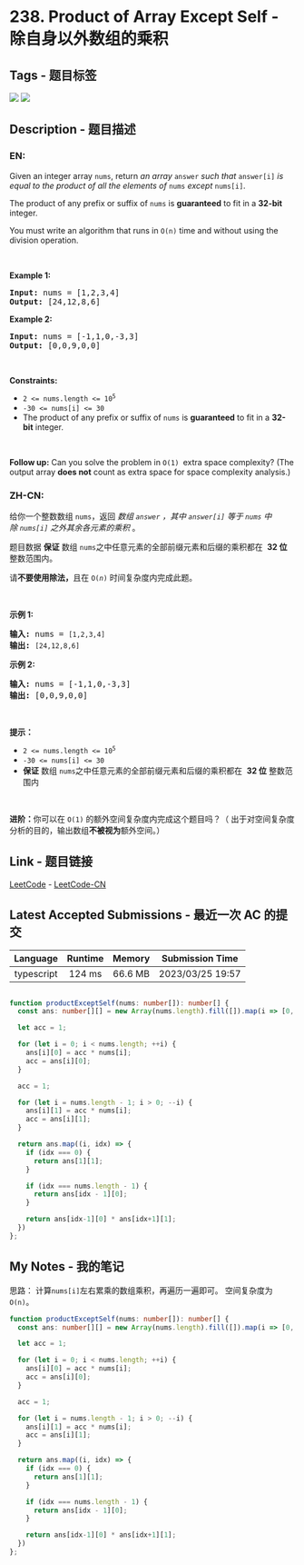 
# 238. Product of Array Except Self - 除自身以外数组的乘积

## Tags - 题目标签

 <img src="https://img.shields.io/badge/Array-数组-blue.svg">   <img src="https://img.shields.io/badge/Prefix Sum-前缀和-blue.svg">  


## Description - 题目描述

### EN:
<p>Given an integer array <code>nums</code>, return <em>an array</em> <code>answer</code> <em>such that</em> <code>answer[i]</code> <em>is equal to the product of all the elements of</em> <code>nums</code> <em>except</em> <code>nums[i]</code>.</p>

<p>The product of any prefix or suffix of <code>nums</code> is <strong>guaranteed</strong> to fit in a <strong>32-bit</strong> integer.</p>

<p>You must write an algorithm that runs in&nbsp;<code>O(n)</code>&nbsp;time and without using the division operation.</p>

<p>&nbsp;</p>
<p><strong class="example">Example 1:</strong></p>
<pre><strong>Input:</strong> nums = [1,2,3,4]
<strong>Output:</strong> [24,12,8,6]
</pre><p><strong class="example">Example 2:</strong></p>
<pre><strong>Input:</strong> nums = [-1,1,0,-3,3]
<strong>Output:</strong> [0,0,9,0,0]
</pre>
<p>&nbsp;</p>
<p><strong>Constraints:</strong></p>

<ul>
	<li><code>2 &lt;= nums.length &lt;= 10<sup>5</sup></code></li>
	<li><code>-30 &lt;= nums[i] &lt;= 30</code></li>
	<li>The product of any prefix or suffix of <code>nums</code> is <strong>guaranteed</strong> to fit in a <strong>32-bit</strong> integer.</li>
</ul>

<p>&nbsp;</p>
<p><strong>Follow up:</strong>&nbsp;Can you solve the problem in <code>O(1)&nbsp;</code>extra&nbsp;space complexity? (The output array <strong>does not</strong> count as extra space for space complexity analysis.)</p>


### ZH-CN:
<p>给你一个整数数组&nbsp;<code>nums</code>，返回 <em>数组&nbsp;<code>answer</code>&nbsp;，其中&nbsp;<code>answer[i]</code>&nbsp;等于&nbsp;<code>nums</code>&nbsp;中除&nbsp;<code>nums[i]</code>&nbsp;之外其余各元素的乘积</em>&nbsp;。</p>

<p>题目数据 <strong>保证</strong> 数组&nbsp;<code>nums</code>之中任意元素的全部前缀元素和后缀的乘积都在&nbsp; <strong>32 位</strong> 整数范围内。</p>

<p>请<strong>不要使用除法，</strong>且在&nbsp;<code>O(<em>n</em>)</code> 时间复杂度内完成此题。</p>

<p>&nbsp;</p>

<p><strong>示例 1:</strong></p>

<pre>
<strong>输入:</strong> nums = <code>[1,2,3,4]</code>
<strong>输出:</strong> <code>[24,12,8,6]</code>
</pre>

<p><strong>示例 2:</strong></p>

<pre>
<strong>输入:</strong> nums = [-1,1,0,-3,3]
<strong>输出:</strong> [0,0,9,0,0]
</pre>

<p>&nbsp;</p>

<p><strong>提示：</strong></p>

<ul>
	<li><code>2 &lt;= nums.length &lt;= 10<sup>5</sup></code></li>
	<li><code>-30 &lt;= nums[i] &lt;= 30</code></li>
	<li><strong>保证</strong> 数组&nbsp;<code>nums</code>之中任意元素的全部前缀元素和后缀的乘积都在&nbsp; <strong>32 位</strong> 整数范围内</li>
</ul>

<p>&nbsp;</p>

<p><strong>进阶：</strong>你可以在 <code>O(1)</code>&nbsp;的额外空间复杂度内完成这个题目吗？（ 出于对空间复杂度分析的目的，输出数组<strong>不被视为</strong>额外空间。）</p>



## Link - 题目链接

[LeetCode](https://leetcode.com/problems/product-of-array-except-self/description/)  -  [LeetCode-CN](https://leetcode.cn/problems/product-of-array-except-self/description/)
## Latest Accepted Submissions - 最近一次 AC 的提交


| Language | Runtime | Memory | Submission Time |
|:---:|:---:|:---:|:---:|
| typescript  | 124 ms | 66.6 MB | 2023/03/25 19:57 |

```typescript

function productExceptSelf(nums: number[]): number[] {
  const ans: number[][] = new Array(nums.length).fill([]).map(i => [0, 0]);

  let acc = 1;

  for (let i = 0; i < nums.length; ++i) {
    ans[i][0] = acc * nums[i];
    acc = ans[i][0];
  }

  acc = 1;

  for (let i = nums.length - 1; i > 0; --i) {
    ans[i][1] = acc * nums[i];
    acc = ans[i][1];
  }

  return ans.map((i, idx) => {
    if (idx === 0) {
      return ans[1][1];
    }

    if (idx === nums.length - 1) {
      return ans[idx - 1][0];
    }

    return ans[idx-1][0] * ans[idx+1][1];
  })
};

```
## My Notes - 我的笔记


思路：
计算`nums[i]`左右累乘的数组乘积，再遍历一遍即可。
空间复杂度为`O(n)`。
```typescript
function productExceptSelf(nums: number[]): number[] {
  const ans: number[][] = new Array(nums.length).fill([]).map(i => [0, 0]);

  let acc = 1;

  for (let i = 0; i < nums.length; ++i) {
    ans[i][0] = acc * nums[i];
    acc = ans[i][0];
  }

  acc = 1;

  for (let i = nums.length - 1; i > 0; --i) {
    ans[i][1] = acc * nums[i];
    acc = ans[i][1];
  }

  return ans.map((i, idx) => {
    if (idx === 0) {
      return ans[1][1];
    }

    if (idx === nums.length - 1) {
      return ans[idx - 1][0];
    }

    return ans[idx-1][0] * ans[idx+1][1];
  })
};
```


